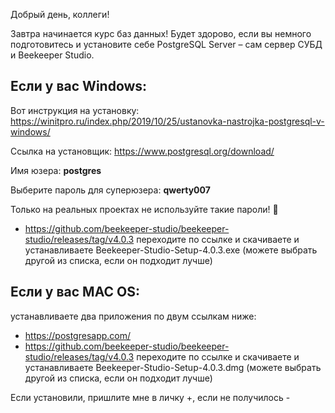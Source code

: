 Добрый день, коллеги!

Завтра начинается курс баз данных!
Будет здорово, если вы немного подготовитесь и установите себе PostgreSQL Server – сам сервер СУБД и Beekeeper Studio.

## Если у вас Windows:

Вот инструкция на установку:
https://winitpro.ru/index.php/2019/10/25/ustanovka-nastrojka-postgresql-v-windows/

Ссылка на установщик:
https://www.postgresql.org/download/

Имя юзера: **postgres**

Выберите пароль для суперюзера: **qwerty007**

Только на реальных проектах не используйте такие пароли! :ghost:

- https://github.com/beekeeper-studio/beekeeper-studio/releases/tag/v4.0.3 переходите по ссылке и скачиваете и устанавливаете Beekeeper-Studio-Setup-4.0.3.exe (можете выбрать другой из списка, если он подходит лучше)

## Если у вас MAC OS:

устанавливаете два приложения по двум ссылкам ниже:

- https://postgresapp.com/
- https://github.com/beekeeper-studio/beekeeper-studio/releases/tag/v4.0.3 переходите по ссылке и скачиваете и устанавливаете Beekeeper-Studio-Setup-4.0.3.dmg (можете выбрать другой из списка, если он подходит лучше)

Если установили, пришлите мне в личку +, если не получилось -
